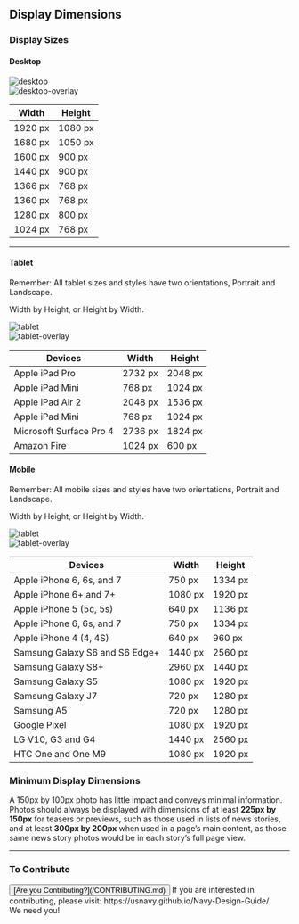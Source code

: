## Display Dimensions

### Display Sizes

#### Desktop

<div class="display-dimensions">
	<img src="https://usnavy.github.io/Navy-Design-Guide/img/presentation-design/devices-1.jpg" alt="desktop">
	<div class="display-interaction">
	<img src="https://usnavy.github.io/Navy-Design-Guide/img/presentation-design/devices-1-OL.jpg" alt="desktop-overlay">
</div>
</div>

| Width      | Height  |
| ---------- |---------|
| 1920 px    | 1080 px |
| 1680 px    | 1050 px |
| 1600 px    | 900 px  |
| 1440 px    | 900 px  |
| 1366 px    | 768 px  |
| 1360 px    | 768 px  |
| 1280 px    | 800 px  |
| 1024 px    | 768 px  |

<hr>

#### Tablet
Remember:  All tablet sizes and styles have two orientations, Portrait and Landscape.  

Width by Height, or Height by Width.

<div class="display-dimensions">
	<img src="https://usnavy.github.io/Navy-Design-Guide/img/presentation-design/devices-2.jpg" alt="tablet">
	<div class="display-interaction">
	<img src="https://usnavy.github.io/Navy-Design-Guide/img/presentation-design/devices-2-OL.jpg" alt="tablet-overlay">
</div>
</div>

| Devices                         | Width       | Height     |
| ------------------------------- |-------------|------------|
| Apple iPad Pro                  | 2732 px     | 2048 px    |
| Apple iPad Mini                 | 768 px      | 1024 px    |
| Apple iPad Air 2                | 2048 px     | 1536 px    |
| Apple iPad Mini                 | 768 px      | 1024 px    |
| Microsoft Surface Pro 4         | 2736 px     | 1824 px    |
| Amazon Fire                     | 1024 px     | 600 px     |

#### Mobile
Remember:  All mobile sizes and styles have two orientations, Portrait and Landscape.  

Width by Height, or Height by Width.

<div class="display-dimensions">
	<img src="https://usnavy.github.io/Navy-Design-Guide/img/presentation-design/devices-3.jpg" alt="tablet">
	<div class="display-interaction">
	<img src="https://usnavy.github.io/Navy-Design-Guide/img/presentation-design/devices-3-OL.jpg" alt="tablet-overlay">
</div>
</div>

| Devices                                 | Width      | Height     |
| --------------------------------------- |------------|------------|
| Apple iPhone 6, 6s, and 7               | 750 px     | 1334 px    |
| Apple iPhone 6+ and 7+                  | 1080 px    | 1920 px    |
| Apple iPhone 5 (5c, 5s)                 | 640 px     | 1136 px    |
| Apple iPhone 6, 6s, and 7               | 750 px     | 1334 px    |
| Apple iPhone 4 (4, 4S)                  | 640 px     | 960 px     |
| Samsung Galaxy S6 and S6 Edge+          | 1440 px    | 2560 px    |
| Samsung Galaxy S8+                      | 2960 px    | 1440 px    |
| Samsung Galaxy S5                       | 1080 px    | 1920 px    |
| Samsung Galaxy J7                       | 720 px     | 1280 px    |
| Samsung A5                              | 720 px     | 1280 px    |
| Google Pixel                            | 1080 px    | 1920 px    |
| LG V10, G3 and G4                       | 1440 px    | 2560 px    |
| HTC One and One M9                      | 1080 px    | 1920 px    |

### Minimum Display Dimensions

A 150px by 100px photo has little impact and conveys minimal
information. Photos should always be displayed with dimensions
of at least **225px by 150px** for teasers or previews, such as
those used in lists of news stories, and at least **300px by
200px** when used in a page’s main content, as those same news
story photos would be in each story’s full page view.

<hr>

### To Contribute<br>
<button id="contribute-guidance">
[Are you Contributing?](/CONTRIBUTING.md)
</button>  
<span class="contribute-comment">If you are interested in contributing, please visit: https://usnavy.github.io/Navy-Design-Guide/ <br>We need you!</span>
<br>
<br>
